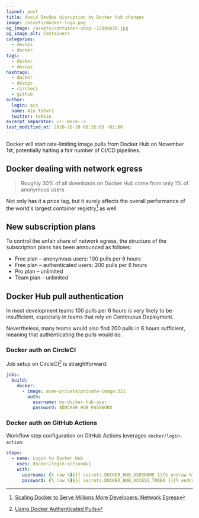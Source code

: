 ```yaml
---
layout: post
title: Avoid DevOps disruption by Docker Hub changes
image: /assets/docker-logo.png
og_image: /assets/container-ship--1200x630.jpg
og_image_alt: Containers
categories:
  - devops
  - docker
tags:
  - docker
  - devops
hashtags:
  - docker
  - devops
  - circleci
  - github
author:
  login: ain
  name: Ain Tohvri
  twitter: tekkie
excerpt_separator: <!--more-->
last_modified_at: 2020-10-20 00:35:00 +01:00
---
```

Docker will start rate-limiting image pulls from Docker Hub on November 1st, potentially halting a fair number of CI/CD pipelines.<!--more-->

## Docker dealing with network egress

> Roughly 30% of all downloads on Docker Hub come from only 1% of anonymous users

Not only has it a price tag, but it surely affects the overall performance of the world's largest container registry[^1] as well.

## New subscription plans

To control the unfair share of network egress, the structure of the subscription plans has been announced as follows:

- Free plan – anonymous users: 100 pulls per 6 hours
- Free plan – authenticated users: 200 pulls per 6 hours
- Pro plan – unlimited
- Team plan – unlimited

## Docker Hub pull authentication

In most development teams 100 pulls per 6 hours is very likely to be insufficient, especially in teams that rely on Continuous Deployment.

Nevertheless, many teams would also find 200 pulls in 6 hours sufficient, meaning that authenticating the pulls would do.

### Docker auth on CircleCI

Job setup on CircleCI[^2] is straightforward:

```yaml
jobs:
  build:
    docker:
      - image: acme-private/private-image:321
        auth:
          username: my-docker-hub-user
          password: $DOCKER_HUB_PASSWORD
```

### Docker auth on GitHub Actions

Workflow step configuration on GitHub Actions leverages `docker/login-action`:

```yaml
steps:
  - name: Login to Docker Hub
    uses: docker/login-action@v1
    with:
      username: {% raw %}${{ secrets.DOCKER_HUB_USERNAME }}{% endraw %}
      password: {% raw %}${{ secrets.DOCKER_HUB_ACCESS_TOKEN }}{% endraw %}
```

[^1]: [Scaling Docker to Serve Millions More Developers: Network Egress](https://www.docker.com/blog/scaling-docker-to-serve-millions-more-developers-network-egress/)
[^2]: [Using Docker Authenticated Pulls](https://circleci.com/docs/2.0/private-images/)
